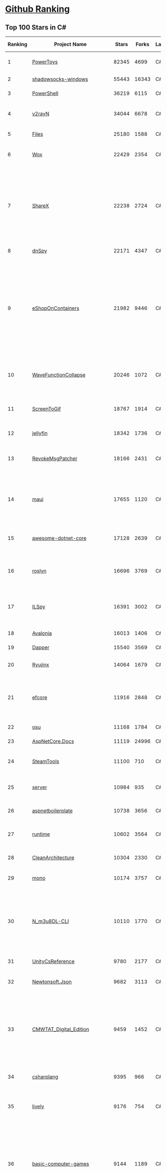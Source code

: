 [Github Ranking](../README.md)
==========

## Top 100 Stars in C\#

| Ranking | Project Name | Stars | Forks | Language | Open Issues | Description | Last Commit |
| ------- | ------------ | ----- | ----- | -------- | ----------- | ----------- | ----------- |
| 1 | [PowerToys](https://github.com/microsoft/PowerToys) | 82345 | 4699 | C# | 3897 | Windows system utilities to maximize productivity | 2022-11-22T10:03:44Z |
| 2 | [shadowsocks-windows](https://github.com/shadowsocks/shadowsocks-windows) | 55443 | 16343 | C# | 109 | A C# port of shadowsocks | 2022-08-25T23:51:40Z |
| 3 | [PowerShell](https://github.com/PowerShell/PowerShell) | 36219 | 6115 | C# | 3260 | PowerShell for every system! | 2022-11-22T05:24:54Z |
| 4 | [v2rayN](https://github.com/2dust/v2rayN) | 34044 | 6678 | C# | 66 | A V2Ray client for Windows, support Xray core and v2fly core | 2022-11-18T15:26:06Z |
| 5 | [Files](https://github.com/files-community/Files) | 25180 | 1588 | C# | 496 | Building the best File Manager for Windows | 2022-11-21T04:18:17Z |
| 6 | [Wox](https://github.com/Wox-launcher/Wox) | 22429 | 2354 | C# | 930 | Launcher for Windows, an alternative to Alfred and Launchy. | 2022-11-16T21:05:01Z |
| 7 | [ShareX](https://github.com/ShareX/ShareX) | 22238 | 2724 | C# | 357 | ShareX is a free and open source program that lets you capture or record any area of your screen and share it with a single press of a key. It also allows uploading images, text or other types of files to many supported destinations you can choose from. | 2022-11-20T20:40:55Z |
| 8 | [dnSpy](https://github.com/dnSpy/dnSpy) | 22171 | 4347 | C# | 0 | .NET debugger and assembly editor | 2020-12-20T23:55:15Z |
| 9 | [eShopOnContainers](https://github.com/dotnet-architecture/eShopOnContainers) | 21982 | 9446 | C# | 20 | Cross-platform .NET sample microservices and container based application that runs on Linux Windows and macOS. Powered by .NET 6, Docker Containers and Azure Kubernetes Services. Supports Visual Studio, VS for Mac and CLI based environments with Docker CLI, dotnet CLI, VS Code or any other code editor. | 2022-11-22T03:30:12Z |
| 10 | [WaveFunctionCollapse](https://github.com/mxgmn/WaveFunctionCollapse) | 20246 | 1072 | C# | 1 | Bitmap & tilemap generation from a single example with the help of ideas from quantum mechanics | 2022-07-26T08:07:41Z |
| 11 | [ScreenToGif](https://github.com/NickeManarin/ScreenToGif) | 18767 | 1914 | C# | 201 | 🎬 ScreenToGif allows you to record a selected area of your screen, edit and save it as a gif or video. | 2022-11-20T13:34:52Z |
| 12 | [jellyfin](https://github.com/jellyfin/jellyfin) | 18342 | 1736 | C# | 874 | The Free Software Media System | 2022-11-21T22:46:57Z |
| 13 | [RevokeMsgPatcher](https://github.com/huiyadanli/RevokeMsgPatcher) | 18166 | 2431 | C# | 42 | :trollface: A hex editor for WeChat/QQ/TIM - PC版微信/QQ/TIM防撤回补丁（我已经看到了，撤回也没用了） | 2022-11-12T13:13:21Z |
| 14 | [maui](https://github.com/dotnet/maui) | 17655 | 1120 | C# | 1945 | .NET MAUI is the .NET Multi-platform App UI, a framework for building native device applications spanning mobile, tablet, and desktop. | 2022-11-22T11:44:17Z |
| 15 | [awesome-dotnet-core](https://github.com/thangchung/awesome-dotnet-core) | 17128 | 2639 | C# | 18 | :honeybee: A collection of awesome .NET core libraries, tools, frameworks and software | 2022-11-20T07:47:35Z |
| 16 | [roslyn](https://github.com/dotnet/roslyn) | 16696 | 3769 | C# | 8156 | The Roslyn .NET compiler provides C# and Visual Basic languages with rich code analysis APIs. | 2022-11-22T11:26:12Z |
| 17 | [ILSpy](https://github.com/icsharpcode/ILSpy) | 16391 | 3002 | C# | 176 | .NET Decompiler with support for PDB generation, ReadyToRun, Metadata (&more) - cross-platform! | 2022-11-20T19:35:43Z |
| 18 | [Avalonia](https://github.com/AvaloniaUI/Avalonia) | 16013 | 1406 | C# | 1255 | A cross-platform UI framework for .NET | 2022-11-22T10:43:08Z |
| 19 | [Dapper](https://github.com/DapperLib/Dapper) | 15540 | 3569 | C# | 341 | Dapper - a simple object mapper for .Net | 2022-09-28T20:06:46Z |
| 20 | [Ryujinx](https://github.com/Ryujinx/Ryujinx) | 14064 | 1679 | C# | 283 | Experimental Nintendo Switch Emulator written in C# | 2022-11-21T23:41:47Z |
| 21 | [efcore](https://github.com/dotnet/efcore) | 11916 | 2848 | C# | 1653 | EF Core is a modern object-database mapper for .NET. It supports LINQ queries, change tracking, updates, and schema migrations. | 2022-11-21T23:43:53Z |
| 22 | [osu](https://github.com/ppy/osu) | 11168 | 1784 | C# | 888 | rhythm is just a *click* away! | 2022-11-22T10:50:36Z |
| 23 | [AspNetCore.Docs](https://github.com/dotnet/AspNetCore.Docs) | 11119 | 24996 | C# | 471 | Documentation for ASP.NET Core | 2022-11-22T11:26:29Z |
| 24 | [SteamTools](https://github.com/BeyondDimension/SteamTools) | 11100 | 710 | C# | 418 | 🛠「Watt Toolkit」是一个开源跨平台的多功能 Steam 工具箱。 | 2022-11-20T23:19:55Z |
| 25 | [server](https://github.com/bitwarden/server) | 10984 | 935 | C# | 26 | The core infrastructure backend (API, database, Docker, etc). | 2022-11-22T11:39:15Z |
| 26 | [aspnetboilerplate](https://github.com/aspnetboilerplate/aspnetboilerplate) | 10738 | 3656 | C# | 189 | ASP.NET Boilerplate - Web Application Framework | 2022-11-11T13:31:22Z |
| 27 | [runtime](https://github.com/dotnet/runtime) | 10602 | 3564 | C# | 7808 | .NET is a cross-platform runtime for cloud, mobile, desktop, and IoT apps. | 2022-11-22T11:24:48Z |
| 28 | [CleanArchitecture](https://github.com/jasontaylordev/CleanArchitecture) | 10304 | 2330 | C# | 12 | Clean Architecture Solution Template for .NET 7 | 2022-11-22T06:58:33Z |
| 29 | [mono](https://github.com/mono/mono) | 10174 | 3757 | C# | 2095 | Mono open source ECMA CLI, C# and .NET implementation. | 2022-11-04T19:28:42Z |
| 30 | [N_m3u8DL-CLI](https://github.com/nilaoda/N_m3u8DL-CLI) | 10110 | 1770 | C# | 212 | [.NET] m3u8 downloader 开源的命令行m3u8/HLS/dash下载器，支持普通AES-128-CBC解密，多线程，自定义请求头等. 支持简体中文,繁体中文和英文. English Supported. | 2022-11-17T15:10:22Z |
| 31 | [UnityCsReference](https://github.com/Unity-Technologies/UnityCsReference) | 9780 | 2177 | C# | 0 | Unity C# reference source code. | 2022-11-18T01:23:19Z |
| 32 | [Newtonsoft.Json](https://github.com/JamesNK/Newtonsoft.Json) | 9682 | 3113 | C# | 597 | Json.NET is a popular high-performance JSON framework for .NET | 2022-11-14T01:09:36Z |
| 33 | [CMWTAT_Digital_Edition](https://github.com/TGSAN/CMWTAT_Digital_Edition) | 9459 | 1452 | C# | 12 | CloudMoe Windows 10/11 Activation Toolkit get digital license, the best open source Win 10/11 activator in GitHub. GitHub 上最棒的开源 Win10/Win11 数字权利（数字许可证）激活工具！ | 2022-10-22T15:17:40Z |
| 34 | [csharplang](https://github.com/dotnet/csharplang) | 9395 | 966 | C# | 420 | The official repo for the design of the C# programming language | 2022-11-18T20:43:54Z |
| 35 | [lively](https://github.com/rocksdanister/lively) | 9176 | 754 | C# | 181 | Free and open-source software that allows users to set animated desktop wallpapers and screensavers. | 2022-11-22T03:42:10Z |
| 36 | [basic-computer-games](https://github.com/coding-horror/basic-computer-games) | 9144 | 1189 | C# | 12 | An updated version of the classic "Basic Computer Games" book, with well-written examples in a variety of common MEMORY SAFE, SCRIPTING programming languages. See https://coding-horror.github.io/basic-computer-games/ | 2022-11-19T22:14:14Z |
| 37 | [CefSharp](https://github.com/cefsharp/CefSharp) | 9033 | 2840 | C# | 39 | .NET (WPF and Windows Forms) bindings for the Chromium Embedded Framework | 2022-11-21T09:03:32Z |
| 38 | [downkyi](https://github.com/leiurayer/downkyi) | 9026 | 1179 | C# | 246 | 哔哩下载姬downkyi，B站视频下载工具，支持批量下载，支持8K、HDR、杜比视界，提供工具箱（音视频提取、去水印等）。 | 2022-11-06T09:02:09Z |
| 39 | [abp](https://github.com/abpframework/abp) | 8965 | 2797 | C# | 609 | Open Source Web Application Framework for ASP.NET Core | 2022-11-22T11:44:07Z |
| 40 | [orleans](https://github.com/dotnet/orleans) | 8959 | 1943 | C# | 373 | Cloud Native application framework for .NET | 2022-11-18T16:07:19Z |
| 41 | [csharplang](https://github.com/dotnet/csharplang) | 9395 | 966 | C# | 420 | The official repo for the design of the C# programming language | 2022-11-18T20:43:54Z |
| 42 | [lively](https://github.com/rocksdanister/lively) | 9176 | 754 | C# | 181 | Free and open-source software that allows users to set animated desktop wallpapers and screensavers. | 2022-11-22T03:42:10Z |
| 43 | [basic-computer-games](https://github.com/coding-horror/basic-computer-games) | 9144 | 1189 | C# | 12 | An updated version of the classic "Basic Computer Games" book, with well-written examples in a variety of common MEMORY SAFE, SCRIPTING programming languages. See https://coding-horror.github.io/basic-computer-games/ | 2022-11-19T22:14:14Z |
| 44 | [AutoMapper](https://github.com/AutoMapper/AutoMapper) | 9086 | 1687 | C# | 0 | A convention-based object-object mapper in .NET.  | 2022-11-19T08:18:22Z |
| 45 | [CefSharp](https://github.com/cefsharp/CefSharp) | 9033 | 2840 | C# | 39 | .NET (WPF and Windows Forms) bindings for the Chromium Embedded Framework | 2022-11-21T09:03:32Z |
| 46 | [downkyi](https://github.com/leiurayer/downkyi) | 9026 | 1179 | C# | 246 | 哔哩下载姬downkyi，B站视频下载工具，支持批量下载，支持8K、HDR、杜比视界，提供工具箱（音视频提取、去水印等）。 | 2022-11-06T09:02:09Z |
| 47 | [abp](https://github.com/abpframework/abp) | 8965 | 2797 | C# | 609 | Open Source Web Application Framework for ASP.NET Core | 2022-11-22T11:44:07Z |
| 48 | [orleans](https://github.com/dotnet/orleans) | 8959 | 1943 | C# | 373 | Cloud Native application framework for .NET | 2022-11-18T16:07:19Z |
| 49 | [MonoGame](https://github.com/MonoGame/MonoGame) | 8934 | 2652 | C# | 691 | One framework for creating powerful cross-platform games. | 2022-11-22T04:29:03Z |
| 50 | [IdentityServer4](https://github.com/IdentityServer/IdentityServer4) | 8919 | 3723 | C# | 34 | OpenID Connect and OAuth 2.0 Framework for ASP.NET Core | 2022-08-31T12:42:20Z |
| 51 | [MediatR](https://github.com/jbogard/MediatR) | 8786 | 1020 | C# | 1 | Simple, unambitious mediator implementation in .NET | 2022-11-21T02:40:47Z |
| 52 | [SignalR](https://github.com/SignalR/SignalR) | 8780 | 2295 | C# | 22 | Incredibly simple real-time web for .NET | 2022-11-03T22:38:03Z |
| 53 | [RestSharp](https://github.com/restsharp/RestSharp) | 8774 | 2262 | C# | 16 | Simple REST and HTTP API Client for .NET | 2022-11-21T22:11:58Z |
| 54 | [ArchiSteamFarm](https://github.com/JustArchiNET/ArchiSteamFarm) | 8707 | 967 | C# | 3 | C# application with primary purpose of farming Steam cards from multiple accounts simultaneously. | 2022-11-22T06:17:33Z |
| 55 | [MahApps.Metro](https://github.com/MahApps/MahApps.Metro) | 8503 | 2415 | C# | 71 | A framework that allows developers to cobble together a better UI for their own WPF applications with minimal effort. | 2022-11-01T22:57:24Z |
| 56 | [FluentTerminal](https://github.com/felixse/FluentTerminal) | 8477 | 426 | C# | 241 | A Terminal Emulator based on UWP and web technologies. | 2022-11-17T05:26:48Z |
| 57 | [BenchmarkDotNet](https://github.com/dotnet/BenchmarkDotNet) | 8355 | 829 | C# | 151 | Powerful .NET library for benchmarking | 2022-11-22T10:31:00Z |
| 58 | [Jackett](https://github.com/Jackett/Jackett) | 8228 | 1007 | C# | 199 | API Support for your favorite torrent trackers | 2022-11-22T06:16:33Z |
| 59 | [winsw](https://github.com/winsw/winsw) | 8163 | 1269 | C# | 144 | A wrapper executable that can run any executable as a Windows service, in a permissive license. | 2022-11-08T05:02:11Z |
| 60 | [duplicati](https://github.com/duplicati/duplicati) | 8159 | 774 | C# | 877 | Store securely encrypted backups in the cloud! | 2022-11-19T10:48:30Z |
| 61 | [Electron.NET](https://github.com/ElectronNET/Electron.NET) | 6491 | 661 | C# | 158 | :electron: Build cross platform desktop apps with ASP.NET Core (Razor Pages, MVC, Blazor). | 2022-10-19T18:57:20Z |
| 62 | [ET](https://github.com/egametang/ET) | 6401 | 2404 | C# | 46 | Unity3D Client And C# Server Framework | 2022-11-22T01:11:05Z |
| 63 | [OrchardCore](https://github.com/OrchardCMS/OrchardCore) | 6245 | 2089 | C# | 1181 | Orchard Core is an open-source modular and multi-tenant application framework built with ASP.NET Core, and a content management system (CMS) built on top of that framework. | 2022-11-22T10:42:24Z |
| 64 | [spectre.console](https://github.com/spectreconsole/spectre.console) | 6204 | 278 | C# | 115 | A .NET library that makes it easier to create beautiful console applications. | 2022-11-20T20:58:41Z |
| 65 | [UniRx](https://github.com/neuecc/UniRx) | 6137 | 809 | C# | 187 | Reactive Extensions for Unity | 2022-06-19T10:00:11Z |
| 66 | [Quasar](https://github.com/quasar/Quasar) | 6087 | 2083 | C# | 142 | Remote Administration Tool for Windows | 2022-06-24T09:25:28Z |
| 67 | [jynew](https://github.com/jynew/jynew) | 6051 | 1336 | C# | 44 | 群侠传，启动！（原金群3D重制版） | 2022-11-22T11:17:57Z |
| 68 | [reverse-proxy](https://github.com/microsoft/reverse-proxy) | 6018 | 576 | C# | 128 | A toolkit for developing high-performance HTTP reverse proxy applications. | 2022-11-14T23:25:49Z |
| 69 | [docker-lambda](https://github.com/lambci/docker-lambda) | 5826 | 443 | C# | 57 | Docker images and test runners that replicate the live AWS Lambda environment | 2022-05-23T08:28:37Z |
| 70 | [EquinoxProject](https://github.com/EduardoPires/EquinoxProject) | 5736 | 1494 | C# | 10 | Full ASP.NET Core 6 application with DDD, CQRS and Event Sourcing concepts | 2022-04-10T17:09:13Z |
| 71 | [AspNetCoreDiagnosticScenarios](https://github.com/davidfowl/AspNetCoreDiagnosticScenarios) | 5714 | 551 | C# | 22 | This repository has examples of broken patterns in ASP.NET Core applications | 2022-11-18T10:49:37Z |
| 72 | [Dependencies](https://github.com/lucasg/Dependencies) | 5701 | 500 | C# | 82 | A rewrite of the old legacy software "depends.exe" in C# for Windows devs to troubleshoot dll load dependencies issues. | 2022-07-06T03:49:36Z |
| 73 | [reactive](https://github.com/dotnet/reactive) | 5655 | 673 | C# | 94 | The Reactive Extensions for .NET | 2022-11-15T03:03:00Z |
| 74 | [clean-code-dotnet](https://github.com/thangchung/clean-code-dotnet) | 5576 | 878 | C# | 15 | :bathtub:  Clean Code concepts and tools adapted for .NET  | 2022-10-25T20:07:35Z |
| 75 | [MarkovJunior](https://github.com/mxgmn/MarkovJunior) | 5501 | 242 | C# | 2 | Probabilistic language based on pattern matching and constraint propagation, 153 examples | 2022-09-03T23:43:14Z |
| 76 | [MixedRealityToolkit-Unity](https://github.com/microsoft/MixedRealityToolkit-Unity) | 5453 | 2035 | C# | 605 | Mixed Reality Toolkit (MRTK) provides a set of components and features to accelerate cross-platform MR app development in Unity. | 2022-11-19T00:48:55Z |
| 77 | [FASTER](https://github.com/microsoft/FASTER) | 5335 | 499 | C# | 4 | Fast persistent recoverable log and key-value store + cache, in C# and C++. | 2022-11-20T20:47:00Z |
| 78 | [Live-Charts](https://github.com/Live-Charts/Live-Charts) | 5280 | 1376 | C# | 513 | Simple, flexible, interactive & powerful charts, maps and gauges for .Net | 2022-11-14T11:10:49Z |
| 79 | [WindowsCommunityToolkit](https://github.com/CommunityToolkit/WindowsCommunityToolkit) | 5228 | 1312 | C# | 227 | The Windows Community Toolkit is a collection of helpers, extensions, and custom controls. It simplifies and demonstrates common developer tasks building .NET apps with UWP and the Windows App SDK / WinUI 3 for Windows 10 and Windows 11. The toolkit is part of the .NET Foundation. | 2022-11-09T04:56:43Z |
| 80 | [C-Sharp-Algorithms](https://github.com/aalhour/C-Sharp-Algorithms) | 5189 | 1288 | C# | 34 | :books: :chart_with_upwards_trend: Plug-and-play class-library project of standard Data Structures and Algorithms in C# | 2022-10-12T07:09:55Z |
| 81 | [practical-aspnetcore](https://github.com/dodyg/practical-aspnetcore) | 7161 | 953 | C# | 162 | Practical samples of ASP.NET Core 2.1, 2.2, 3.1, 5.0, 6.0 and 7.0  projects you can use. Readme contains explanations on all projects. | 2022-11-21T09:07:00Z |
| 82 | [LiteDB](https://github.com/mbdavid/LiteDB) | 7040 | 1059 | C# | 524 | LiteDB - A .NET NoSQL Document Store in a single data file - https://www.litedb.org | 2022-09-08T06:24:39Z |
| 83 | [mRemoteNG](https://github.com/mRemoteNG/mRemoteNG) | 6955 | 1290 | C# | 727 | mRemoteNG is the next generation of mRemote, open source, tabbed, multi-protocol, remote connections manager. | 2022-11-15T15:16:17Z |
| 84 | [Notepads](https://github.com/0x7c13/Notepads) | 6869 | 399 | C# | 259 | A modern, lightweight text editor with a minimalist design. | 2022-11-14T10:01:13Z |
| 85 | [Radarr](https://github.com/Radarr/Radarr) | 6844 | 793 | C# | 347 | A fork of Sonarr to work with movies à la Couchpotato. | 2022-11-22T06:09:52Z |
| 86 | [Lean](https://github.com/QuantConnect/Lean) | 6793 | 2686 | C# | 415 | Lean Algorithmic Trading Engine by QuantConnect (Python, C#) | 2022-11-21T20:00:10Z |
| 87 | [Bili.Uwp](https://github.com/Richasy/Bili.Uwp) | 6772 | 453 | C# | 119 | 适用于新系统UI的哔哩 | 2022-11-18T01:09:56Z |
| 88 | [gitextensions](https://github.com/gitextensions/gitextensions) | 6624 | 1953 | C# | 630 | Git Extensions is a standalone UI tool for managing git repositories. It also integrates with Windows Explorer and Microsoft Visual Studio (2015/2017/2019). | 2022-11-22T10:34:17Z |
| 89 | [refit](https://github.com/reactiveui/refit) | 6617 | 666 | C# | 148 | The automatic type-safe REST library for .NET Core, Xamarin and .NET. Heavily inspired by Square's Retrofit library, Refit turns your REST API into a live interface. | 2022-11-15T00:04:34Z |
| 90 | [EarTrumpet](https://github.com/File-New-Project/EarTrumpet) | 6607 | 447 | C# | 110 | EarTrumpet - Volume Control for Windows | 2022-11-09T06:57:37Z |
| 91 | [Electron.NET](https://github.com/ElectronNET/Electron.NET) | 6491 | 661 | C# | 158 | :electron: Build cross platform desktop apps with ASP.NET Core (Razor Pages, MVC, Blazor). | 2022-10-19T18:57:20Z |
| 92 | [Bogus](https://github.com/bchavez/Bogus) | 6460 | 388 | C# | 27 | :card_index: A simple fake data generator for C#, F#, and VB.NET. Based on and ported from the famed faker.js. | 2022-06-25T16:42:38Z |
| 93 | [ET](https://github.com/egametang/ET) | 6401 | 2404 | C# | 46 | Unity3D Client And C# Server Framework | 2022-11-22T01:11:05Z |
| 94 | [OrchardCore](https://github.com/OrchardCMS/OrchardCore) | 6245 | 2089 | C# | 1181 | Orchard Core is an open-source modular and multi-tenant application framework built with ASP.NET Core, and a content management system (CMS) built on top of that framework. | 2022-11-22T10:42:24Z |
| 95 | [spectre.console](https://github.com/spectreconsole/spectre.console) | 6204 | 278 | C# | 115 | A .NET library that makes it easier to create beautiful console applications. | 2022-11-20T20:58:41Z |
| 96 | [UniRx](https://github.com/neuecc/UniRx) | 6137 | 809 | C# | 187 | Reactive Extensions for Unity | 2022-06-19T10:00:11Z |
| 97 | [ShadowsocksR-Windows](https://github.com/HMBSbige/ShadowsocksR-Windows) | 6122 | 1067 | C# | 0 | Ship of Theseus | 2022-11-22T04:12:43Z |
| 98 | [ImageSharp](https://github.com/SixLabors/ImageSharp) | 6105 | 752 | C# | 43 | :camera: A modern, cross-platform, 2D Graphics library for .NET | 2022-11-21T05:12:53Z |
| 99 | [Quasar](https://github.com/quasar/Quasar) | 6087 | 2083 | C# | 142 | Remote Administration Tool for Windows | 2022-06-24T09:25:28Z |
| 100 | [de4dot](https://github.com/de4dot/de4dot) | 6066 | 2490 | C# | 0 | .NET deobfuscator and unpacker. | 2020-08-29T08:14:56Z |

